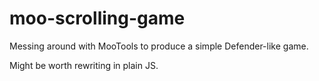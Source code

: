 # moo-scrolling-game

Messing around with MooTools to produce a simple Defender-like game.

Might be worth rewriting in plain JS.

